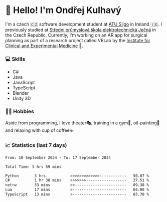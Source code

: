 # 👋 Hello! I'm Ondřej Kulhavý

I'm a czech 🇨🇿 software development student at [ATU Sligo](https://www.itsligo.ie/) in Ireland 🇮🇪. I previously studied at [Střední průmyslová škola elektrotechnická Ječná](https://www.spsejecna.cz/) in the Czech Republic. Currently, I'm working on an AR app for surgical planning as part of a research project called VRLab by the [Institute for Clinical and Experimental Medicine](https://www.ikem.cz/en/) 🏥.

### 💻 Skills
- C#
- Java
- JavaScript
- TypeScript
- Blender
- Unity 3D

### 🏋️‍♂️ Hobbies

Aside from programming, I love theater🎭, training in a gym💪, oil-painting🎨 and relaxing with cup of coffee☕.

### 📈 Statistics (last 7 days)
<!--START_SECTION:waka-->

```txt
From: 10 September 2024 - To: 17 September 2024

Total Time: 5 hrs 59 mins

Python       3 hrs           >>>>>>>>>>>>>------------   50.07 %
C#           1 hr 38 mins    >>>>>>>------------------   27.51 %
netrw        33 mins         >>-----------------------   09.38 %
Lua          17 mins         >------------------------   04.90 %
TypeScript   13 mins         >------------------------   03.70 %
```

<!--END_SECTION:waka-->



